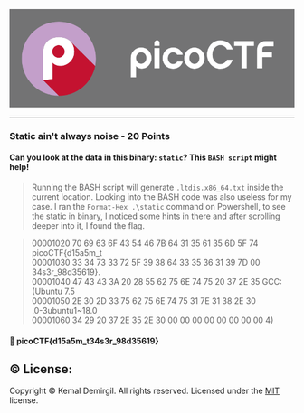 <p align = "center"> <img src="/pctf.png"/> </p>

___

### Static ain't always noise - 20 Points
#### Can you look at the data in this binary: `static`? This `BASH script` might help!

> Running the BASH script will generate `.ltdis.x86_64.txt` inside the current location. Looking into the BASH code was also useless for my case.
> I ran the `Format-Hex .\static` command on Powershell, to see the static in binary, I noticed some hints in there and after scrolling deeper into it, I found the flag.

> 00001020   70 69 63 6F 43 54 46 7B 64 31 35 61 35 6D 5F 74 \
> picoCTF{d15a5m_t \
> 00001030   33 34 73 33 72 5F 39 38 64 33 35 36 31 39 7D 00 \
> 34s3r_98d35619}. \
> 00001040   47 43 43 3A 20 28 55 62 75 6E 74 75 20 37 2E 35  GCC: \
> (Ubuntu 7.5 \
> 00001050   2E 30 2D 33 75 62 75 6E 74 75 31 7E 31 38 2E 30 \
> .0-3ubuntu1~18.0 \
> 00001060   34 29 20 37 2E 35 2E 30 00 00 00 00 00 00 00 00  4)

#### 🚩 picoCTF{d15a5m_t34s3r_98d35619}

## ©️ License:
Copyright © Kemal Demirgil. All rights reserved.
Licensed under the [MIT](https://github.com/kemaldemirgil/picoCTF/blob/main/LICENSE) license.
